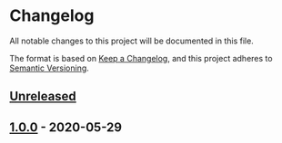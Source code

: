 # Changelog
All notable changes to this project will be documented in this file.

The format is based on [Keep a Changelog](https://keepachangelog.com/en/1.0.0/),
and this project adheres to [Semantic Versioning](https://semver.org/spec/v2.0.0.html).

## [Unreleased]

## [1.0.0] - 2020-05-29

[Unreleased]: https://github.com/paolobrasolin/topiclongtable/compare/v1.0.0...HEAD
[1.0.0]: https://github.com/paolobrasolin/topiclongtable/releases/tag/v1.0.0